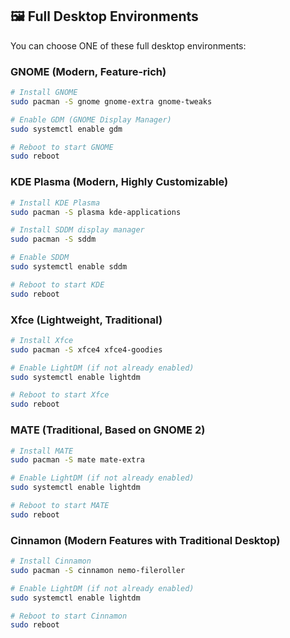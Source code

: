 ## 🖼️ Full Desktop Environments

You can choose ONE of these full desktop environments:

### GNOME (Modern, Feature-rich)

```bash
# Install GNOME
sudo pacman -S gnome gnome-extra gnome-tweaks

# Enable GDM (GNOME Display Manager)
sudo systemctl enable gdm

# Reboot to start GNOME
sudo reboot
```

### KDE Plasma (Modern, Highly Customizable)

```bash
# Install KDE Plasma
sudo pacman -S plasma kde-applications

# Install SDDM display manager
sudo pacman -S sddm

# Enable SDDM
sudo systemctl enable sddm

# Reboot to start KDE
sudo reboot
```

### Xfce (Lightweight, Traditional)

```bash
# Install Xfce
sudo pacman -S xfce4 xfce4-goodies

# Enable LightDM (if not already enabled)
sudo systemctl enable lightdm

# Reboot to start Xfce
sudo reboot
```

### MATE (Traditional, Based on GNOME 2)

```bash
# Install MATE
sudo pacman -S mate mate-extra

# Enable LightDM (if not already enabled)
sudo systemctl enable lightdm

# Reboot to start MATE
sudo reboot
```

### Cinnamon (Modern Features with Traditional Desktop)

```bash
# Install Cinnamon
sudo pacman -S cinnamon nemo-fileroller

# Enable LightDM (if not already enabled)
sudo systemctl enable lightdm

# Reboot to start Cinnamon
sudo reboot
```
